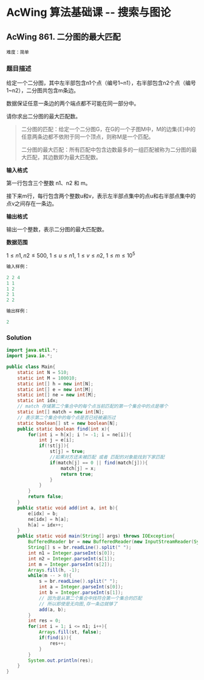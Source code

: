 # AcWing 算法基础课 -- 搜索与图论

## AcWing 861. 二分图的最大匹配 

`难度：简单`

### 题目描述

给定一个二分图，其中左半部包含n1个点（编号1~n1），右半部包含n2个点（编号1~n2），二分图共包含m条边。

数据保证任意一条边的两个端点都不可能在同一部分中。

请你求出二分图的最大匹配数。

> 二分图的匹配：给定一个二分图G，在G的一个子图M中，M的边集{E}中的任意两条边都不依附于同一个顶点，则称M是一个匹配。
> 
> 二分图的最大匹配：所有匹配中包含边数最多的一组匹配被称为二分图的最大匹配，其边数即为最大匹配数。

**输入格式**

第一行包含三个整数 n1、n2 和 m。

接下来m行，每行包含两个整数u和v，表示左半部点集中的点u和右半部点集中的点v之间存在一条边。

**输出格式**

输出一个整数，表示二分图的最大匹配数。

**数据范围**

$1≤n1,n2≤500,$
$1≤u≤n1,$
$1≤v≤n2,$
$1≤m≤10^5$

```r
输入样例：

2 2 4
1 1
1 2
2 1
2 2

输出样例：

2
```

### Solution

```java
import java.util.*;
import java.io.*;

public class Main{
    static int N = 510;
    static int M = 100010;
    static int[] h = new int[N];
    static int[] e = new int[M];
    static int[] ne = new int[M];
    static int idx;
    // match 存储第二个集合中的每个点当前匹配的第一个集合中的点是哪个
    static int[] match = new int[N];
    // 表示第二个集合中的每个点是否已经被遍历过
    static boolean[] st = new boolean[N];
    public static boolean find(int x){
        for(int i = h[x]; i != -1; i = ne[i]){
            int j = e[i];
            if(!st[j]){
                st[j] = true;
                //如果对方还未被匹配 或者 匹配的对象能找到下家匹配
                if(match[j] == 0 || find(match[j])){
                    match[j] = x;
                    return true;
                }
            }
        }
        return false;
    }
    public static void add(int a, int b){
        e[idx] = b;
        ne[idx] = h[a];
        h[a] = idx++;
    }
    public static void main(String[] args) throws IOException{
        BufferedReader br = new BufferedReader(new InputStreamReader(System.in));
        String[] s = br.readLine().split(" ");
        int n1 = Integer.parseInt(s[0]);
        int n2 = Integer.parseInt(s[1]);
        int m = Integer.parseInt(s[2]);
        Arrays.fill(h, -1);
        while(m -- > 0){
            s = br.readLine().split(" ");
            int a = Integer.parseInt(s[0]);
            int b = Integer.parseInt(s[1]);
            // 因为是从第二个集合中找符合第一个集合的匹配
            // 所以即使是无向图,存一条边就够了
            add(a, b);
        }
        int res = 0;
        for(int i = 1; i <= n1; i++){
            Arrays.fill(st, false);
            if(find(i)){
                res++;
            }
        }
        System.out.println(res);
    }
}
```